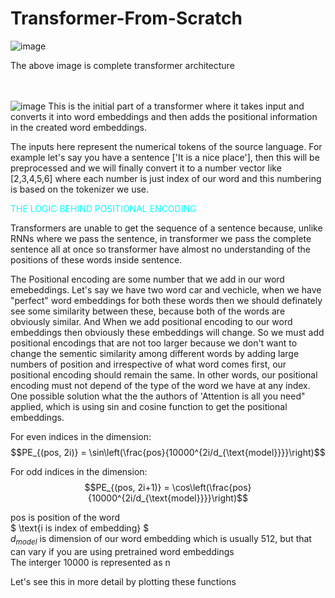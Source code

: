 # Transformer-From-Scratch

![image](https://github.com/dikshank/Transformer-From-Scratch/assets/65603832/ebd680f7-209a-4e39-8013-e812f85f46d6)

The above image is complete transformer architecture

<br><br>
![image](https://github.com/dikshank/Transformer-From-Scratch/assets/65603832/b60b0ff0-0eba-4536-b6e7-ab4e93283c22)
This is the initial part of a transformer where it takes input and converts it into word embeddings and then adds the positional information in the created word embeddings.

The inputs here represent the numerical tokens of the source language. For example let's say you have a sentence ['It is a nice place'], then this will be preprocessed and we will finally convert it to a number vector like [2,3,4,5,6] where each number is just index of our word and this numbering is based on the tokenizer we use.

<font color='cyan'>THE LOGIC BEHIND POSITIONAL ENCODING</font>

Transformers are unable to get the sequence of a sentence because, unlike RNNs where we pass the sentence, in transformer we pass the complete sentence all at once so transformer have almost no understanding of the positions of these words inside sentence.

The Positional encoding are some number that we add in our word emebeddings. Let's say we have two word car and vechicle, when we have "perfect" word embeddings for both these words then we should definately see some similarity between these, because both of the words are obviously similar. And When we add positional encoding to our word embeddings then obviously these embeddings will change. So we must add positional encodings that are not too larger because we don't want to change the sementic similarity among different words by adding large numbers of position and irrespective of what word comes first, our positional encoding should remain the same. In other words, our positional encoding must not depend of the type of the word we have at any index. One possible solution what the the authors of 'Attention is all you need" applied, which is using sin and cosine function to get the positional embeddings.

For even indices in the dimension:
$$PE_{(pos, 2i)} = \sin\left(\frac{pos}{10000^{2i/d_{\text{model}}}}\right)$$

For odd indices in the dimension:
$$PE_{(pos, 2i+1)} = \cos\left(\frac{pos}{10000^{2i/d_{\text{model}}}}\right)$$

$\text{pos is position of the word}$ <br>
$ \text{i is index of embedding} $ <br>
$d_{model}\ \text{is dimension of our word embedding which is usually 512, but that can vary if you are using pretrained word embeddings}$<br>
$\text{The interger 10000 is represented as n}$


Let's see this in more detail by plotting these functions
